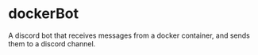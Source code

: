# dockerBot
A discord bot that receives messages from a docker container, and sends them to a discord channel.
